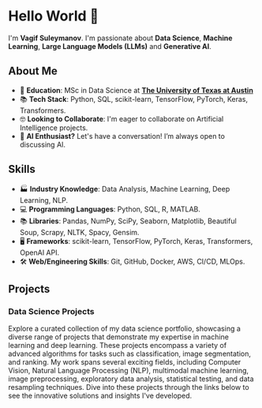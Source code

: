# Hello World 👋

I'm **Vagif Suleymanov**.
I'm passionate about __Data Science__, __Machine Learning__, __Large Language Models (LLMs)__ and __Generative AI__. 

## About Me

- 📖 **Education**: MSc in Data Science at [__The University of Texas at Austin__](https://www.utexas.edu/)
- 📚 **Tech Stack**: Python, SQL, scikit-learn, TensorFlow, PyTorch, Keras, Transformers.
- 🤓 **Looking to Collaborate**: I'm eager to collaborate on Artificial Intelligence projects.
- 🤔 **AI Enthusiast?** Let's have a conversation! I’m always open to discussing AI.

## Skills

- 🏭 **Industry Knowledge**: Data Analysis, Machine Learning, Deep Learning, NLP.
- 💻 **Programming Languages**: Python, SQL, R, MATLAB.
- 📚 **Libraries**: Pandas, NumPy, SciPy, Seaborn, Matplotlib, Beautiful Soup, Scrapy, NLTK, Spacy, Gensim.
- 🖥️ **Frameworks**: scikit-learn, TensorFlow, PyTorch, Keras, Transformers, OpenAI API.
- 🛠️ **Web/Engineering Skills**: Git, GitHub, Docker, AWS, CI/CD, MLOps.

## Projects

### Data Science Projects

Explore a curated collection of my data science portfolio, showcasing a diverse range of projects that demonstrate my expertise in machine learning and deep learning. These projects encompass a variety of advanced algorithms for tasks such as classification, image segmentation, and ranking. My work spans several exciting fields, including Computer Vision, Natural Language Processing (NLP), multimodal machine learning, image preprocessing, exploratory data analysis, statistical testing, and data resampling techniques. Dive into these projects through the links below to see the innovative solutions and insights I've developed.

<!--
**vsuleymanov/vsuleymanov** is a ✨ _special_ ✨ repository because its `README.md` (this file) appears on your GitHub profile.

Here are some ideas to get you started:

- 🔭 I’m currently working on ...
- 🌱 I’m currently learning ...
- 👯 I’m looking to collaborate on ...
- 🤔 I’m looking for help with ...
- 💬 Ask me about ...
- 📫 How to reach me: ...
- 😄 Pronouns: ...
- ⚡ Fun fact: ...
-->
